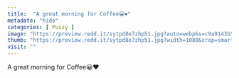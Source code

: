 ```yaml
---
title:  "A great morning for Coffee😀❤️"
metadate: "hide"
categories: [ Pussy ]
image: "https://preview.redd.it/sytpd8e7zhp51.jpg?auto=webp&s=c9a9143b50e3ea4fc16d7477146fff1a7a26efd1"
thumb: "https://preview.redd.it/sytpd8e7zhp51.jpg?width=1080&crop=smart&auto=webp&s=802495136110d995506b8fe382349e6784ad408d"
visit: ""
---
```

A great morning for Coffee😀❤️
